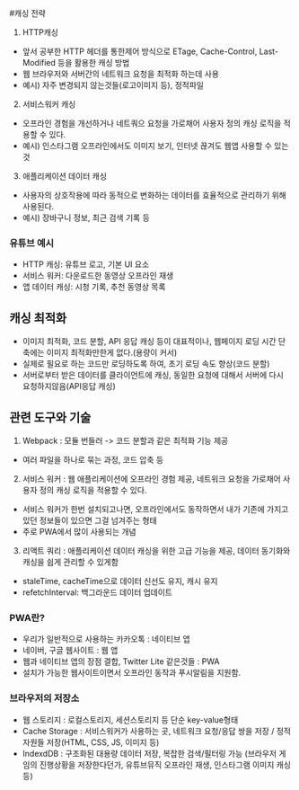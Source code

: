 #캐싱 전략

1. HTTP캐싱
  - 앞서 공부한 HTTP 헤더를 통한제어 방식으로 ETage, Cache-Control, Last-Modified 등을 활용한 캐싱 방법
  - 웹 브라우저와 서버간의 네트워크 요청을 최적화 하는데 사용
  - 예시) 자주 변경되지 않는것들(로고이미지 등), 정적파일
2. 서비스워커 캐싱
  - 오프라인 경험을 개선하거나 네트쿼으 요청을 가로채어 사용자 정의 캐싱 로직을 적용할 수 있다.
  - 예시) 인스타그램 오프라인에서도 이미지 보기, 인터넷 끊겨도 웹앱 사용할 수 있는 것
3. 애플리케이션 데이터 캐싱
  - 사용자의 상호작용에 따라 동적으로 변화하는 데이터를 효율적으로 관리하기 위해 사용된다.
  - 예시) 장바구니 정보, 최근 검색 기록 등

### 유튜브 예시
 - HTTP 캐싱: 유튜브 로고, 기본 UI 요소
 - 서비스 워커: 다운로드한 동영상 오프라인 재생
 - 앱 데이터 캐싱: 시청 기록, 추천 동영상 목록


## 캐싱 최적화 
  - 이미지 최적화, 코드 분할, API 응답 캐싱 등이 대표적이나, 웹페이지 로딩 시간 단축에는 이미지 최적화만한게 없다.(용량이 커서)
  - 실제로 필요로 하는 코드만 로딩하도록 하여, 초기 로딩 속도 향상(코드 분할)
  - 서버로부터 받은 데이터를 클라이언트에 캐싱, 동일한 요청에 대해서 서버에 다시 요청하지않음(API응답 캐싱)


## 관련 도구와 기술
1. Webpack : 모듈 번들러 -> 코드 분할과 같은 최적화 기능 제공
  - 여러 파일을 하나로 묶는 과정, 코드 압축 등
2. 서비스 워커 : 웹 애플리케이션에 오프라인 경험 제공, 네트워크 요청을 가로채어 사용자 정의 캐싱 로직을 적용할 수 있다.
  - 서비스 워커가 한번 설치되고나면, 오프라인에서도 동작하면서 내가 기존에 가지고있던 정보들이 있으면 그걸 넘겨주는 형태
  - 주로 PWA에서 많이 사용되는 개념
3. 리액트 쿼리 : 애플리케이션 데이터 캐싱을 위한 고급 기능을 제공, 데이터 동기화와 캐싱을 쉽게 관리할 수 있게함
  - staleTime, cacheTime으로 데이터 신선도 유지, 캐시 유지
  - refetchInterval: 백그라운드 데이터 업데이트



### PWA란?
- 우리가 일반적으로 사용하는 카카오톡 : 네이티브 앱
- 네이버, 구글 웹사이트 : 웹 앱
- 웹과 네이티브 앱의 장점 결합, Twitter Lite 같은것들 : PWA
- 설치가 가능한 웹사이트이면서 오프라인 동작과 푸시알림을 지원함.

### 브라우저의 저장소
- 웹 스토리지 : 로컬스토리지, 세션스토리지 등 단순 key-value형태
- Cache Storage : 서비스워커가 사용하는 곳, 네트워크 요청/응답 쌍을 저장 / 정적 자원들 저장(HTML, CSS, JS, 이미지 등)
- IndexdDB : 구조화된 대용량 데이터 저장, 복잡한 검색/필터링 가능 (브라우저 게임의 진행상황을 저장한다던가, 유튜브뮤직 오프라인 재생, 인스타그램 이미지 캐싱 등)
